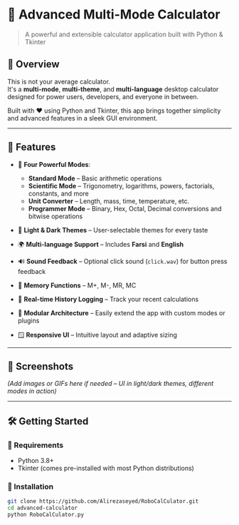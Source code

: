 # 🧠 Advanced Multi-Mode Calculator  
> A powerful and extensible calculator application built with Python & Tkinter

## 🎨 Overview

This is not your average calculator.  
It's a **multi-mode**, **multi-theme**, and **multi-language** desktop calculator designed for power users, developers, and everyone in between.

Built with ❤️ using Python and Tkinter, this app brings together simplicity and advanced features in a sleek GUI environment.

---

## 🚀 Features

- 🧮 **Four Powerful Modes**:
  - **Standard Mode** – Basic arithmetic operations  
  - **Scientific Mode** – Trigonometry, logarithms, powers, factorials, constants, and more  
  - **Unit Converter** – Length, mass, time, temperature, etc.  
  - **Programmer Mode** – Binary, Hex, Octal, Decimal conversions and bitwise operations

- 🎨 **Light & Dark Themes** – User-selectable themes for every taste  
- 🌍 **Multi-language Support** – Includes **Farsi** and **English**  
- 🔊 **Sound Feedback** – Optional click sound (`click.wav`) for button press feedback  
- 🧠 **Memory Functions** – M+, M-, MR, MC  
- 🧾 **Real-time History Logging** – Track your recent calculations  
- 🔧 **Modular Architecture** – Easily extend the app with custom modes or plugins  
- 🪟 **Responsive UI** – Intuitive layout and adaptive sizing

---

## 📸 Screenshots

*(Add images or GIFs here if needed – UI in light/dark themes, different modes in action)*

---

## 🛠️ Getting Started

### 🔗 Requirements

- Python 3.8+
- Tkinter (comes pre-installed with most Python distributions)

### 🧰 Installation

```bash
git clone https://github.com/Alirezaseyed/RoboCalCulator.git
cd advanced-calculator
python RoboCalCulator.py
